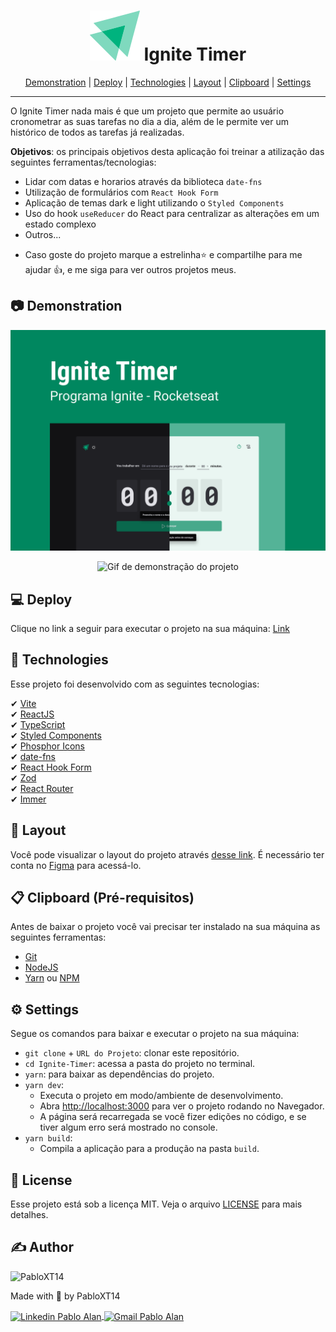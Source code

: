 <h1 align="center">
    <img alt="Logo Ignite" title="Logo Ignite" src="./.github/images/logo-ignite.svg" />
    Ignite Timer
</h1>

<p align="center">
 <a href="#-demonstration">Demonstration</a> |
 <a href="#-deploy">Deploy</a> |
 <a href="#-technologies">Technologies</a> |
 <a href="#-layout">Layout</a> |
 <a href="#-clipboard-pré-requisitos">Clipboard</a> |
 <a href="#-settings">Settings</a>
</p>

---

O Ignite Timer nada mais é que um projeto que permite ao usuário cronometrar as suas tarefas no dia a dia, além de le permite ver um histórico de todos as tarefas já realizadas.

**Objetivos**: os principais objetivos desta aplicação foi treinar a atilização das seguintes ferramentas/tecnologias: 
  - Lidar com datas e horarios através da biblioteca `date-fns`
  - Utilização de formulários com `React Hook Form`
  - Aplicação de temas dark e light utilizando o `Styled Components`
  - Uso do hook `useReducer` do React para centralizar as alterações em um estado complexo
  - Outros...

* Caso goste do projeto marque a estrelinha⭐ e compartilhe para me ajudar 👍, e me siga para ver outros projetos meus.

## 📷 Demonstration
<p align="center">
    <img alt="Capa do projeto" title="Capa do projeto" src="./.github/images/cover.png" />
</p>
<p align="center">
    <img
        alt="Gif de demonstração do projeto" 
        title="Gif de demonstração do projeto" 
        src="./.github/images/ignite_timer-demonstration.gif" 
    />
</p>


## 💻 Deploy

Clique no link a seguir para executar o projeto na sua máquina: <a target="_blank" href="https://ignite-timer-pearl.vercel.app/">Link</a>


## 🚀 Technologies

Esse projeto foi desenvolvido com as seguintes tecnologias:

✔ [Vite](https://vitejs.dev/)
<br/>
✔ [ReactJS](https://reactjs.org/)
<br/>
✔ [TypeScript](https://www.typescriptlang.org/)
<br/>
✔ [Styled Components](https://styled-components.com/docs)
<br/>
✔ [Phosphor Icons](https://phosphoricons.com/)
<br/>
✔ [date-fns](https://date-fns.org/docs/Getting-Started)
<br/>
✔ [React Hook Form](https://react-hook-form.com/)
<br/>
✔ [Zod](https://github.com/colinhacks/zod)
<br/>
✔ [React Router](https://reactrouter.com/en/v6.3.0/getting-started/overview)
<br/>
✔ [Immer](https://github.com/immerjs/immer)
<br/>


## 🎨 Layout

Você pode visualizar o layout do projeto através [desse link](https://www.figma.com/file/nCeslCY32mG7newtwTpuks/Ignite-Timer-(Community)?node-id=11%3A599). É necessário ter conta no [Figma](https://www.figma.com/) para acessá-lo.


## 📋 Clipboard (Pré-requisitos)

Antes de baixar o projeto você vai precisar ter instalado na sua máquina as seguintes ferramentas:

* [Git](https://git-scm.com)
* [NodeJS](https://nodejs.org/en/)
* [Yarn](https://yarnpkg.com/) ou [NPM](https://www.npmjs.com/)


## ⚙ Settings

Segue os comandos para baixar e executar o projeto na sua máquina:

* `git clone` + `URL do Projeto`: clonar este repositório.
* `cd Ignite-Timer`: acessa a pasta do projeto no terminal.
* `yarn`: para baixar as dependências do projeto.
* `yarn dev`: 
    - Executa o projeto em modo/ambiente de desenvolvimento.
    - Abra [http://localhost:3000](http://localhost:3000) para ver o projeto rodando no Navegador.
    - A página será recarregada se você fizer edições no código, e se tiver algum erro será mostrado no console.
* `yarn build`: 
    - Compila a aplicação para a produção na pasta `build`.


## 📝 License

Esse projeto está sob a licença MIT. Veja o arquivo [LICENSE](LICENSE) para mais detalhes.

## ✍ Author

<img alt="PabloXT14" title="PabloXT14" src="https://github.com/PabloXT14.png" width="100">
<p>
    Made with 💜 by PabloXT14
</p>
<p align="left">
    <a href="https://www.linkedin.com/in/pabloalan/" target="_blank">
        <img align="center" src="https://img.shields.io/badge/LinkedIn-%230077B5?style=for-the-badge&logo=linkedin&logoColor=white" alt="Linkedin Pablo Alan" />
    </a>
    <a href="mailto:pabloxt14@gmail.com" target="_blank">
        <img align="center" src="https://img.shields.io/badge/Gmail-FF0000?style=for-the-badge&logo=gmail&logoColor=white" alt="Gmail Pablo Alan" />
    </a>
</p>
